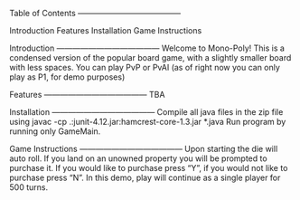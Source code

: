 Table of Contents 
————————————— 

Introduction
Features
Installation
Game Instructions


Introduction
—————————————
Welcome to Mono-Poly!
This is a condensed version of the popular board game, with a slightly smaller board with less spaces.
You can play PvP or PvAI (as of right now you can only play as P1, for demo purposes)

Features
————————————— 
TBA

Installation
—————————————
Compile all java files in the zip file using javac -cp .:junit-4.12.jar:hamcrest-core-1.3.jar *.java 
Run program by running only GameMain.

Game Instructions
—————————————
Upon starting the die will auto roll.
If you land on an unowned property you will be prompted to purchase it.
If you would like to purchase press “Y”, if you would not like to purchase press “N”. 
In this demo, play will continue as a single player for 500 turns.
